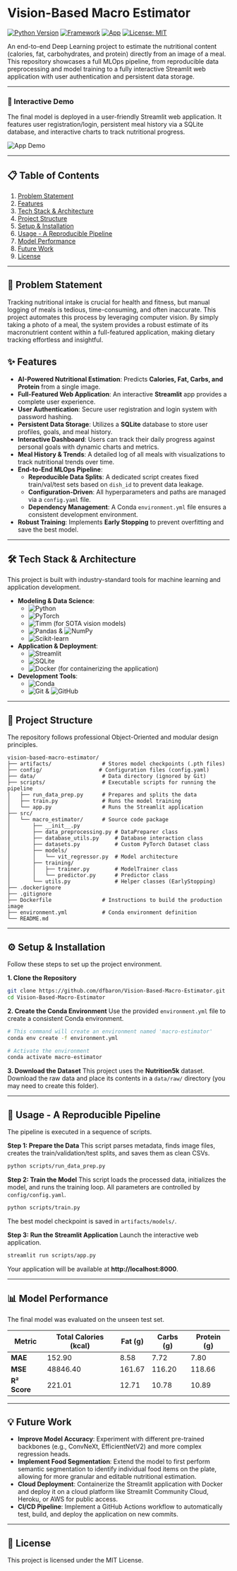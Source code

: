 # Vision-Based Macro Estimator

[![Python Version](https://img.shields.io/badge/Python-3.10-blue.svg)](https://www.python.org/downloads/)
[![Framework](https://img.shields.io/badge/PyTorch-2.0-orange.svg)](https://pytorch.org/)
[![App](https://img.shields.io/badge/-Streamlit-FF4B4B?logo=streamlit&logoColor=white)](https://streamlit.io/)
[![License: MIT](https://img.shields.io/badge/License-MIT-yellow.svg)](https://opensource.org/licenses/MIT)

An end-to-end Deep Learning project to estimate the nutritional content (calories, fat, carbohydrates, and protein) directly from an image of a meal. This repository showcases a full MLOps pipeline, from reproducible data preprocessing and model training to a fully interactive Streamlit web application with user authentication and persistent data storage.

---

### 🎥 Interactive Demo

The final model is deployed in a user-friendly Streamlit web application. It features user registration/login, persistent meal history via a SQLite database, and interactive charts to track nutritional progress.

![App Demo](img/Demo.gif)

---

## 📋 Table of Contents
1.  [Problem Statement](#-problem-statement)
2.  [Features](#-features)
3.  [Tech Stack & Architecture](#-tech-stack--architecture)
4.  [Project Structure](#-project-structure)
5.  [Setup & Installation](#-setup--installation)
6.  [Usage - A Reproducible Pipeline](#-usage---a-reproducible-pipeline)
7.  [Model Performance](#-model-performance)
8.  [Future Work](#-future-work)
9.  [License](#-license)

---

## 🎯 Problem Statement

Tracking nutritional intake is crucial for health and fitness, but manual logging of meals is tedious, time-consuming, and often inaccurate. This project automates this process by leveraging computer vision. By simply taking a photo of a meal, the system provides a robust estimate of its macronutrient content within a full-featured application, making dietary tracking effortless and insightful.

## ✨ Features

-   **AI-Powered Nutritional Estimation**: Predicts **Calories, Fat, Carbs, and Protein** from a single image.
-   **Full-Featured Web Application**: An interactive **Streamlit** app provides a complete user experience.
-   **User Authentication**: Secure user registration and login system with password hashing.
-   **Persistent Data Storage**: Utilizes a **SQLite** database to store user profiles, goals, and meal history.
-   **Interactive Dashboard**: Users can track their daily progress against personal goals with dynamic charts and metrics.
-   **Meal History & Trends**: A detailed log of all meals with visualizations to track nutritional trends over time.
-   **End-to-End MLOps Pipeline**:
    -   **Reproducible Data Splits**: A dedicated script creates fixed train/val/test sets based on `dish_id` to prevent data leakage.
    -   **Configuration-Driven**: All hyperparameters and paths are managed via a `config.yaml` file.
    -   **Dependency Management**: A Conda `environment.yml` file ensures a consistent development environment.
-   **Robust Training**: Implements **Early Stopping** to prevent overfitting and save the best model.

---

## 🛠️ Tech Stack & Architecture

This project is built with industry-standard tools for machine learning and application development.

-   **Modeling & Data Science**:
    -   ![Python](https://img.shields.io/badge/-Python-3776AB?logo=python&logoColor=white)
    -   ![PyTorch](https://img.shields.io/badge/-PyTorch-EE4C2C?logo=pytorch&logoColor=white)
    -   ![Timm](https://img.shields.io/badge/-Timm-grey) (for SOTA vision models)
    -   ![Pandas](https://img.shields.io/badge/-Pandas-150458?logo=pandas&logoColor=white) & ![NumPy](https://img.shields.io/badge/-NumPy-013243?logo=numpy&logoColor=white)
    -   ![Scikit-learn](https://img.shields.io/badge/-Scikit--learn-F7931E?logo=scikit-learn&logoColor=white)
-   **Application & Deployment**:
    -   ![Streamlit](https://img.shields.io/badge/-Streamlit-FF4B4B?logo=streamlit&logoColor=white)
    -   ![SQLite](https://img.shields.io/badge/-SQLite-003B57?logo=sqlite&logoColor=white)
    -   ![Docker](https://img.shields.io/badge/-Docker-2496ED?logo=docker&logoColor=white) (for containerizing the application)
-   **Development Tools**:
    -   ![Conda](https://img.shields.io/badge/-Conda-44A833?logo=conda-forge&logoColor=white)
    -   ![Git](https://img.shields.io/badge/-Git-F05032?logo=git&logoColor=white) & ![GitHub](https://img.shields.io/badge/-GitHub-181717?logo=github&logoColor=white)

---

## 📁 Project Structure

The repository follows professional Object-Oriented and modular design principles.

```
vision-based-macro-estimator/
├── artifacts/                # Stores model checkpoints (.pth files)
├── config/                  # Configuration files (config.yaml)
├── data/                     # Data directory (ignored by Git)
├── scripts/                  # Executable scripts for running the pipeline
│   ├── run_data_prep.py      # Prepares and splits the data
│   ├── train.py              # Runs the model training
│   └── app.py                # Runs the Streamlit application
├── src/
│   └── macro_estimator/      # Source code package
│       ├── __init__.py
│       ├── data_preprocessing.py # DataPreparer class
│       ├── database_utils.py     # Database interaction class
│       ├── datasets.py           # Custom PyTorch Dataset class
│       ├── models/
│       │   └── vit_regressor.py  # Model architecture
│       ├── training/
│       │   ├── trainer.py        # ModelTrainer class
│       │   └── predictor.py      # Predictor class
│       └── utils.py              # Helper classes (EarlyStopping)
├── .dockerignore
├── .gitignore
├── Dockerfile                # Instructions to build the production image
├── environment.yml           # Conda environment definition
└── README.md
```

---

## ⚙️ Setup & Installation

Follow these steps to set up the project environment.

**1. Clone the Repository**
```bash
git clone https://github.com/dfbaron/Vision-Based-Macro-Estimator.git
cd Vision-Based-Macro-Estimator
```

**2. Create the Conda Environment**
Use the provided `environment.yml` file to create a consistent Conda environment.
```bash
# This command will create an environment named 'macro-estimator'
conda env create -f environment.yml

# Activate the environment
conda activate macro-estimator
```

**3. Download the Dataset**
This project uses the **Nutrition5k** dataset. Download the raw data and place its contents in a `data/raw/` directory (you may need to create this folder).

---

## 🚀 Usage - A Reproducible Pipeline

The pipeline is executed in a sequence of scripts.

**Step 1: Prepare the Data**
This script parses metadata, finds image files, creates the train/validation/test splits, and saves them as clean CSVs.
```bash
python scripts/run_data_prep.py
```

**Step 2: Train the Model**
This script loads the processed data, initializes the model, and runs the training loop. All parameters are controlled by `config/config.yaml`.
```bash
python scripts/train.py
```
The best model checkpoint is saved in `artifacts/models/`.

**Step 3: Run the Streamlit Application**
Launch the interactive web application.
```bash
streamlit run scripts/app.py
```
Your application will be available at **http://localhost:8000**.

---

## 📊 Model Performance

The final model was evaluated on the unseen test set.

| Metric        | Total Calories (kcal) | Fat (g) | Carbs (g) | Protein (g) |
|---------------|-----------------------|---------|-----------|-------------|
| **MAE**       |         152.90        | 8.58	  | 7.72    | 7.80      |
| **MSE**       |        48846.40       | 161.67  | 116.20    | 118.66      |
| **R² Score**  |      221.01      |12.71|10.78|10.89

---

## 💡 Future Work

-   **Improve Model Accuracy**: Experiment with different pre-trained backbones (e.g., ConvNeXt, EfficientNetV2) and more complex regression heads.
-   **Implement Food Segmentation**: Extend the model to first perform semantic segmentation to identify individual food items on the plate, allowing for more granular and editable nutritional estimation.
-   **Cloud Deployment**: Containerize the Streamlit application with Docker and deploy it on a cloud platform like Streamlit Community Cloud, Heroku, or AWS for public access.
-   **CI/CD Pipeline**: Implement a GitHub Actions workflow to automatically test, build, and deploy the application on new commits.

---

## 📜 License
This project is licensed under the MIT License.

